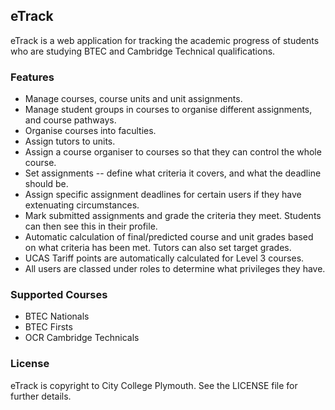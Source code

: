 
## eTrack

eTrack is a web application for tracking the academic progress of students who
are studying BTEC and Cambridge Technical qualifications.

### Features

- Manage courses, course units and unit assignments.
- Manage student groups in courses to organise different assignments, and
  course pathways.
- Organise courses into faculties.
- Assign tutors to units.
- Assign a course organiser to courses so that they can control the whole course.
- Set assignments -- define what criteria it covers, and what the deadline
  should be.
- Assign specific assignment deadlines for certain users if they have extenuating
  circumstances.
- Mark submitted assignments and grade the criteria they meet. Students can then
  see this in their profile.
- Automatic calculation of final/predicted course and unit grades based on what
  criteria has been met. Tutors can also set target grades.
- UCAS Tariff points are automatically calculated for Level 3 courses.
- All users are classed under roles to determine what privileges they have.

### Supported Courses

- BTEC Nationals
- BTEC Firsts
- OCR Cambridge Technicals

### License

eTrack is copyright to City College Plymouth. See the LICENSE file for further
details.
